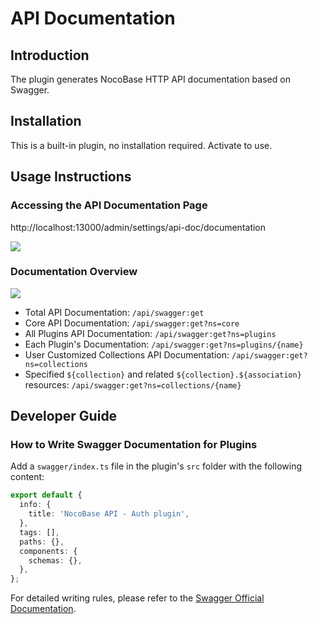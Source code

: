 # API Documentation

<PluginInfo name="api-doc"></PluginInfo>

## Introduction

The plugin generates NocoBase HTTP API documentation based on Swagger.

## Installation

This is a built-in plugin, no installation required. Activate to use.

## Usage Instructions

### Accessing the API Documentation Page

http://localhost:13000/admin/settings/api-doc/documentation

![](https://static-docs.nocobase.com/8db51cf50e3c666aba5a850a0fb664a0.png)

### Documentation Overview

![](https://static-docs.nocobase.com/5bb4d3e5bba6c6fdfcd830592e72385b.png)

- Total API Documentation: `/api/swagger:get`
- Core API Documentation: `/api/swagger:get?ns=core`
- All Plugins API Documentation: `/api/swagger:get?ns=plugins`
- Each Plugin's Documentation: `/api/swagger:get?ns=plugins/{name}`
- User Customized Collections API Documentation: `/api/swagger:get?ns=collections`
- Specified `${collection}` and related `${collection}.${association}` resources: `/api/swagger:get?ns=collections/{name}`

## Developer Guide

### How to Write Swagger Documentation for Plugins

Add a `swagger/index.ts` file in the plugin's `src` folder with the following content:

```typescript
export default {
  info: {
    title: 'NocoBase API - Auth plugin',
  },
  tags: [],
  paths: {},
  components: {
    schemas: {},
  },
};
```

For detailed writing rules, please refer to the [Swagger Official Documentation](https://swagger.io/docs/specification/about/).
